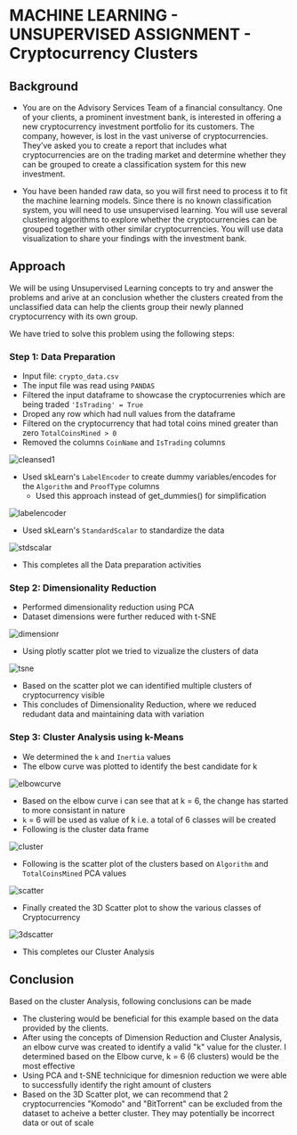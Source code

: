 # MACHINE LEARNING - UNSUPERVISED ASSIGNMENT - Cryptocurrency Clusters

## Background
* You are on the Advisory Services Team of a financial consultancy. One of your clients, a prominent investment bank, is interested in offering a new cryptocurrency investment portfolio for its customers. The company, however, is lost in the vast universe of cryptocurrencies. They’ve asked you to create a report that includes what cryptocurrencies are on the trading market and determine whether they can be grouped to create a classification system for this new investment.


* You have been handed raw data, so you will first need to process it to fit the machine learning models. Since there is no known classification system, you will need to use unsupervised learning. You will use several clustering algorithms to explore whether the cryptocurrencies can be grouped together with other similar cryptocurrencies. You will use data visualization to share your findings with the investment bank.

## Approach
We will be using Unsupervised Learning concepts to try and answer the problems and arive at an conclusion whether the clusters created from the unclassified data can help the clients group their newly planned cryptocurrency with its own group.

We have tried to solve this problem using the following steps:

### Step 1: Data Preparation
* Input file: `crypto_data.csv`
* The input file was read using `PANDAS`
* Filtered the input dataframe to showcase the cryptocurrenies which are being traded `'IsTrading' = True`
* Droped any row which had null values from the dataframe
* Filtered on the cryptocurrency that had total coins mined greater than zero `TotalCoinsMined > 0`
* Removed the columns `CoinName` and `IsTrading` columns

![cleansed1](Images/cleansed1.png)
* Used skLearn's `LabelEncoder` to create dummy variables/encodes for the `Algorithm` and `ProofType` columns
  * Used this approach instead of get_dummies() for simplification
  
![labelencoder](Images/labelencoder.png)
* Used skLearn's `StandardScalar` to standardize the data

![stdscalar](Images/stdscalar.png)
* This completes all the Data preparation activities

### Step 2: Dimensionality Reduction
* Performed dimensionality reduction using PCA
* Dataset dimensions were further reduced with t-SNE

![dimensionr](Images/dimensionr.png)
* Using plotly scatter plot we tried to vizualize the clusters of data

![tsne](Images/tsne.png)
* Based on the scatter plot we can identified multiple clusters of cryptocurrency visible
* This concludes of Dimensionality Reduction, where we reduced redudant data and maintaining data with variation

### Step 3: Cluster Analysis using k-Means
* We determined the `k` and `Inertia` values
* The elbow curve was plotted to identify the best candidate for k

![elbowcurve](Images/elbowcurve.png)
* Based on the elbow curve i can see that at k = 6, the change has started to more consistant in nature
* `k` = 6 will be used as value of k i.e. a total of 6 classes will be created
* Following is the cluster data frame

![cluster](Images/cluster.png)
* Following is the scatter plot of the clusters based on `Algorithm` and `TotalCoinsMined` PCA values 

![scatter](Images/scatter.png)
* Finally created the 3D Scatter plot to show the various classes of Cryptocurrency

![3dscatter](Images/3dscatter.png)
* This completes our Cluster Analysis

## Conclusion
Based on the cluster Analysis, following conclusions can be made
* The clustering would be beneficial for this example based on the data provided by the clients.
* After using the concepts of Dimension Reduction and Cluster Analysis, an elbow curve was created to identify a valid "k" value for the cluster. I determined based on the Elbow curve, k = 6 (6 clusters) would be the most effective
* Using PCA and t-SNE technicique for dimesnion reduction we were able to successfully identify the right amount of clusters
* Based on the 3D Scatter plot, we can recommend that 2 cryptocurrencies "Komodo" and "BitTorrent" can be excluded from the dataset to acheive a better cluster. They may potentially be incorrect data or out of scale



